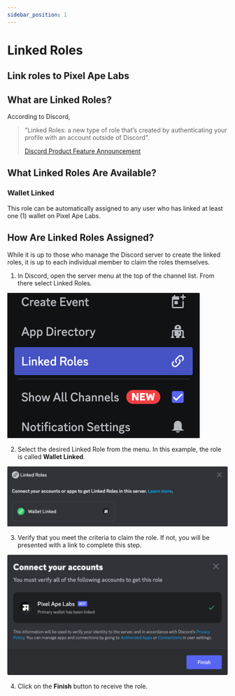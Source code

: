 ```yaml
---
sidebar_position: 1
---
```


# Linked Roles

## Link roles to Pixel Ape Labs

## What are Linked Roles?

According to Discord,

> "Linked Roles: a new type of role that’s created by authenticating your profile with an account outside of Discord".
>
> [Discord Product Feature Announcement](https://discord.com/blog/connected-accounts-functionality-boost-linked-roles)

## What Linked Roles Are Available?

### Wallet Linked

This role can be automatically assigned to any user who has linked at least one (1) wallet on Pixel Ape Labs.

## How Are Linked Roles Assigned?

While it is up to those who manage the Discord server to create the linked roles, it is up to each individual member to claim the roles themselves.

1. In Discord, open the server menu at the top of the channel list. From there select Linked Roles.

![Linked Roles Menu](../assets/linked-roles-menu.png)

2. Select the desired Linked Role from the menu. In this example, the role is called **Wallet Linked**.

![Linked Roles Select](../assets/linked-roles-select.png)

3. Verify that you meet the criteria to claim the role. If not, you will be presented with a link to complete this step.

![Linked Roles Connect](../assets/linked-roles-connect.png)

4. Click on the **Finish** button to receive the role.
